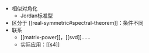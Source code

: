 - 相似对角化
  - Jordan标准型
- 区分于 [[real-symmetric#spectral-theorem]]：条件不同
- 联系
  - [[matrix-power]]，[[svd]]……
  - 实际应用：[[s4]]